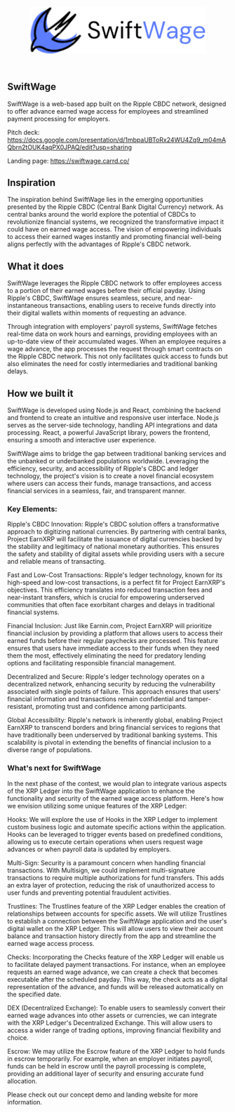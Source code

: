 <br/>
<p align='center'>
    <img src="./img/logo.png" width=400/>
</p>
<br/>


SwiftWage
---

SwiftWage is a web-based app built on the Ripple CBDC network, designed to offer advance earned wage access for employees and streamlined payment processing for employers. 

Pitch deck: https://docs.google.com/presentation/d/1mbpaUBToRx24WU4Zq9_m04mAQbrn2tOUK4aqPX0JPAQ/edit?usp=sharing

Landing page: https://swiftwage.carrd.co/

<!-- Video:  -->


## Inspiration

The inspiration behind SwiftWage lies in the emerging opportunities presented by the Ripple CBDC (Central Bank Digital Currency) network. As central banks around the world explore the potential of CBDCs to revolutionize financial systems, we recognized the transformative impact it could have on earned wage access. The vision of empowering individuals to access their earned wages instantly and promoting financial well-being aligns perfectly with the advantages of Ripple's CBDC network.

## What it does

SwiftWage leverages the Ripple CBDC network to offer employees access to a portion of their earned wages before their official payday. Using Ripple's CBDC, SwiftWage ensures seamless, secure, and near-instantaneous transactions, enabling users to receive funds directly into their digital wallets within moments of requesting an advance.

Through integration with employers' payroll systems, SwiftWage fetches real-time data on work hours and earnings, providing employees with an up-to-date view of their accumulated wages. When an employee requires a wage advance, the app processes the request through smart contracts on the Ripple CBDC network. This not only facilitates quick access to funds but also eliminates the need for costly intermediaries and traditional banking delays.

## How we built it

SwiftWage is developed using Node.js and React, combining the backend and frontend to create an intuitive and responsive user interface. Node.js serves as the server-side technology, handling API integrations and data processing. React, a powerful JavaScript library, powers the frontend, ensuring a smooth and interactive user experience.

SwiftWage aims to bridge the gap between traditional banking services and the unbanked or underbanked populations worldwide. Leveraging the efficiency, security, and accessibility of Ripple's CBDC and ledger technology, the project's vision is to create a novel financial ecosystem where users can access their funds, manage transactions, and access financial services in a seamless, fair, and transparent manner.



### Key Elements:

Ripple's CBDC Innovation: Ripple's CBDC solution offers a transformative approach to digitizing national currencies. By partnering with central banks, Project EarnXRP will facilitate the issuance of digital currencies backed by the stability and legitimacy of national monetary authorities. This ensures the safety and stability of digital assets while providing users with a secure and reliable means of transacting.

Fast and Low-Cost Transactions: Ripple's ledger technology, known for its high-speed and low-cost transactions, is a perfect fit for Project EarnXRP's objectives. This efficiency translates into reduced transaction fees and near-instant transfers, which is crucial for empowering underserved communities that often face exorbitant charges and delays in traditional financial systems.

Financial Inclusion: Just like Earnin.com, Project EarnXRP will prioritize financial inclusion by providing a platform that allows users to access their earned funds before their regular paychecks are processed. This feature ensures that users have immediate access to their funds when they need them the most, effectively eliminating the need for predatory lending options and facilitating responsible financial management.

Decentralized and Secure: Ripple's ledger technology operates on a decentralized network, enhancing security by reducing the vulnerability associated with single points of failure. This approach ensures that users' financial information and transactions remain confidential and tamper-resistant, promoting trust and confidence among participants.

Global Accessibility: Ripple's network is inherently global, enabling Project EarnXRP to transcend borders and bring financial services to regions that have traditionally been underserved by traditional banking systems. This scalability is pivotal in extending the benefits of financial inclusion to a diverse range of populations.



### What's next for SwiftWage

In the next phase of the contest, we would plan to integrate various aspects of the XRP Ledger into the SwiftWage application to enhance the functionality and security of the earned wage access platform. Here's how we envision utilizing some unique features of the XRP Ledger:

Hooks:
We will explore the use of Hooks in the XRP Ledger to implement custom business logic and automate specific actions within the application. Hooks can be leveraged to trigger events based on predefined conditions, allowing us to execute certain operations when users request wage advances or when payroll data is updated by employers.

Multi-Sign:
Security is a paramount concern when handling financial transactions. With Multisign, we could implement multi-signature transactions to require multiple authorizations for fund transfers. This adds an extra layer of protection, reducing the risk of unauthorized access to user funds and preventing potential fraudulent activities.

Trustlines:
The Trustlines feature of the XRP Ledger enables the creation of relationships between accounts for specific assets. We will utilize Trustlines to establish a connection between the SwiftWage application and the user's digital wallet on the XRP Ledger. This will allow users to view their account balance and transaction history directly from the app and streamline the earned wage access process.

Checks:
Incorporating the Checks feature of the XRP Ledger will enable us to facilitate delayed payment transactions. For instance, when an employee requests an earned wage advance, we can create a check that becomes executable after the scheduled payday. This way, the check acts as a digital representation of the advance, and funds will be released automatically on the specified date.

DEX (Decentralized Exchange):
To enable users to seamlessly convert their earned wage advances into other assets or currencies, we can integrate with the XRP Ledger's Decentralized Exchange. This will allow users to access a wider range of trading options, improving financial flexibility and choice.

Escrow:
We may utilize the Escrow feature of the XRP Ledger to hold funds in escrow temporarily. For example, when an employer initiates payroll, funds can be held in escrow until the payroll processing is complete, providing an additional layer of security and ensuring accurate fund allocation.

Please check out our concept demo and landing website for more information.